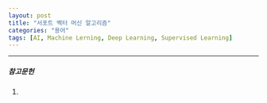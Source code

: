 ```yaml
---
layout: post
title: "서포트 벡터 머신 알고리즘"
categories: "용어"
tags: [AI, Machine Lerning, Deep Learning, Supervised Learning]
---
```





---

##### 참고문헌

1) 

